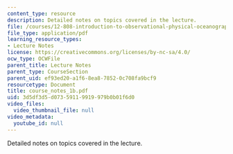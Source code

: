 ```yaml
---
content_type: resource
description: Detailed notes on topics covered in the lecture.
file: /courses/12-808-introduction-to-observational-physical-oceanography-fall-2004/3d5df3d5d07359119919979b0b01f6d0_course_notes_1b.pdf
file_type: application/pdf
learning_resource_types:
- Lecture Notes
license: https://creativecommons.org/licenses/by-nc-sa/4.0/
ocw_type: OCWFile
parent_title: Lecture Notes
parent_type: CourseSection
parent_uid: ef93ed20-a1f6-8ea8-7852-0c708fa9bcf9
resourcetype: Document
title: course_notes_1b.pdf
uid: 3d5df3d5-d073-5911-9919-979b0b01f6d0
video_files:
  video_thumbnail_file: null
video_metadata:
  youtube_id: null
---
```

Detailed notes on topics covered in the lecture.